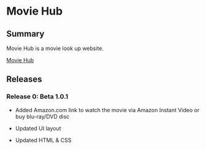 # Movie Hub

## Summary

Movie Hub is a movie look up website.

[Movie Hub](https://themoviehub.herokuapp.com)

## Releases

### Release 0: Beta 1.0.1

* Added Amazon.com link to watch the movie via Amazon Instant Video or buy blu-ray/DVD disc

* Updated UI layout

* Updated HTML & CSS
